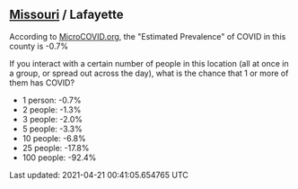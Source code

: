 
## [Missouri](/united-states/missouri) / Lafayette

According to [MicroCOVID.org](http://microcovid.org),
the "Estimated Prevalence" of COVID in this county is -0.7%

If you interact with a certain number of people in this location
(all at once in a group, or spread out across the day), what is the chance that
1 or more of them has COVID?

- 1 person: -0.7%
- 2 people: -1.3%
- 3 people: -2.0%
- 5 people: -3.3%
- 10 people: -6.8%
- 25 people: -17.8%
- 100 people: -92.4%

Last updated: 2021-04-21 00:41:05.654765 UTC

